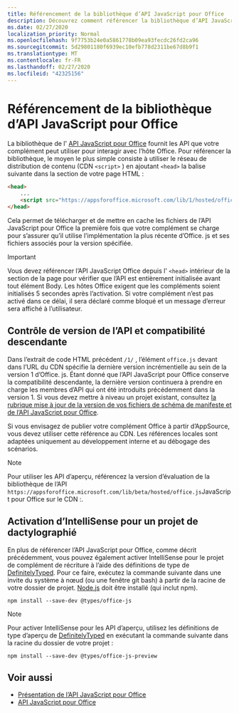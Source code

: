 ```yaml
---
title: Référencement de la bibliothèque d’API JavaScript pour Office
description: Découvrez comment référencer la bibliothèque d’API JavaScript Office et les définitions de type dans votre complément.
ms.date: 02/27/2020
localization_priority: Normal
ms.openlocfilehash: 9f7753b24e0a5861778b09ea93fecdc26fd2ca96
ms.sourcegitcommit: 5d29801180f6939ec10efb778d2311be67d8b9f1
ms.translationtype: MT
ms.contentlocale: fr-FR
ms.lasthandoff: 02/27/2020
ms.locfileid: "42325156"
---
```

# <a name="referencing-the-office-javascript-api-library"></a>Référencement de la bibliothèque d’API JavaScript pour Office

La bibliothèque de l' [API JavaScript pour Office](../reference/javascript-api-for-office.md) fournit les API que votre complément peut utiliser pour interagir avec l’hôte Office. Pour référencer la bibliothèque, le moyen le plus simple consiste à utiliser le réseau de distribution de contenu (CDN `<script>` ) en ajoutant `<head>` la balise suivante dans la section de votre page HTML :  

```html
<head>
    ...
    <script src="https://appsforoffice.microsoft.com/lib/1/hosted/office.js" type="text/javascript"></script>
</head>
```

Cela permet de télécharger et de mettre en cache les fichiers de l’API JavaScript pour Office la première fois que votre complément se charge pour s’assurer qu’il utilise l’implémentation la plus récente d’Office. js et ses fichiers associés pour la version spécifiée.

> [!IMPORTANT]
> Vous devez référencer l’API JavaScript Office depuis l' `<head>` intérieur de la section de la page pour vérifier que l’API est entièrement initialisée avant tout élément Body. Les hôtes Office exigent que les compléments soient initialisés 5 secondes après l’activation. Si votre complément n’est pas activé dans ce délai, il sera déclaré comme bloqué et un message d’erreur sera affiché à l’utilisateur.

## <a name="api-versioning-and-backward-compatibility"></a>Contrôle de version de l’API et compatibilité descendante

Dans l’extrait de code HTML précédent `/1/` , l’élément `office.js` devant dans l’URL du CDN spécifie la dernière version incrémentielle au sein de la version 1 d’Office. js. Étant donné que l’API JavaScript pour Office conserve la compatibilité descendante, la dernière version continuera à prendre en charge les membres d’API qui ont été introduits précédemment dans la version 1. Si vous devez mettre à niveau un projet existant, consultez [la rubrique mise à jour de la version de vos fichiers de schéma de manifeste et de l’API JavaScript pour Office](update-your-javascript-api-for-office-and-manifest-schema-version.md). 

Si vous envisagez de publier votre complément Office à partir d’AppSource, vous devez utiliser cette référence au CDN. Les références locales sont adaptées uniquement au développement interne et au débogage des scénarios.

> [!NOTE]
> Pour utiliser les API d’aperçu, référencez la version d’évaluation de la bibliothèque de l’API `https://appsforoffice.microsoft.com/lib/beta/hosted/office.js`JavaScript pour Office sur le CDN :.

## <a name="enabling-intellisense-for-a-typescript-project"></a>Activation d’IntelliSense pour un projet de dactylographié

En plus de référencer l’API JavaScript pour Office, comme décrit précédemment, vous pouvez également activer IntelliSense pour le projet de complément de récriture à l’aide des définitions de type de [DefinitelyTyped](https://github.com/DefinitelyTyped/DefinitelyTyped/tree/master/types/office-js). Pour ce faire, exécutez la commande suivante dans une invite du système à nœud (ou une fenêtre git bash) à partir de la racine de votre dossier de projet. [Node.js](https://nodejs.org) doit être installé (qui inclut npm).

```command&nbsp;line
npm install --save-dev @types/office-js
```

> [!NOTE]
> Pour activer IntelliSense pour les API d’aperçu, utilisez les définitions de type d’aperçu de [DefinitelyTyped](https://github.com/DefinitelyTyped/DefinitelyTyped/tree/master/types/office-js-preview) en exécutant la commande suivante dans la racine du dossier de votre projet : 
>
> `npm install --save-dev @types/office-js-preview`

## <a name="see-also"></a>Voir aussi

- [Présentation de l’API JavaScript pour Office](understanding-the-javascript-api-for-office.md)
- [API JavaScript pour Office](/office/dev/add-ins/reference/javascript-api-for-office)
